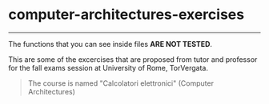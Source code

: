 # computer-architectures-exercises
***
The functions that you can see inside files **ARE NOT TESTED**.

This are some of the excercises that are proposed from tutor and professor for the fall exams session at University of Rome, TorVergata.

>The course is named "Calcolatori elettronici" (Computer Architectures)
